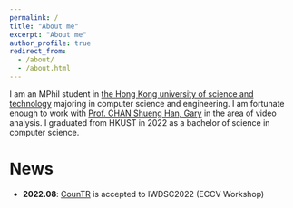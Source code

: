 ```yaml
---
permalink: /
title: "About me"
excerpt: "About me"
author_profile: true
redirect_from: 
  - /about/
  - /about.html
---
```


I am an MPhil student in [the Hong Kong university of science and technology](https://hkust.edu.hk/) majoring in computer science and engineering. I am fortunate enough to work with [Prof. CHAN Shueng Han, Gary](https://www.cse.ust.hk/~gchan/) in the area of video analysis. I graduated from HKUST in 2022 as a bachelor of science in computer science.

News
======
* **2022.08**: [CounTR](shimmer93.github.io/publication/countr) is accepted to IWDSC2022 (ECCV Workshop)
